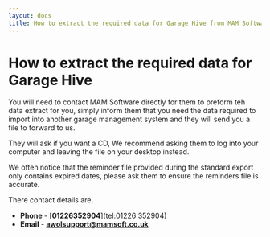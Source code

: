 ```yaml
---
layout: docs
title: How to extract the required data for Garage Hive from MAM Software.
---
```


#   How to extract the required data for Garage Hive

You will need to contact MAM Software directly for them to preform teh data extract for you, simply inform them that you need the data required to import into another garage management system and they will send you a file to forward to us.

They will ask if you want a CD, We recommend asking them to log into your computer and leaving the file on your desktop instead.

We often notice that the reminder file provided during the standard export only contains expired dates, please ask them to ensure the reminders file is accurate.

There contact details are,

* **Phone** - [**01226352904**](tel:01226 352904) 
* **Email** - [**awolsupport@mamsoft.co.uk**](mailto:awolsupport@mamsoft.co.uk)
